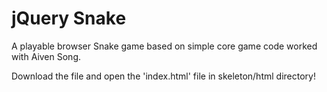 <h1>jQuery Snake</h1>
A playable browser Snake game based on simple core game code worked with Aiven Song.

Download the file and open the 'index.html' file in skeleton/html directory!
